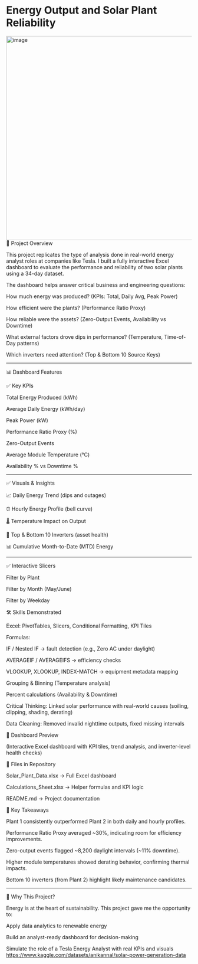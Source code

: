 # Energy Output and Solar Plant Reliability
<img width="1188" height="553" alt="image" src="https://github.com/user-attachments/assets/b8ef4acf-42d5-491e-bdca-815fabc796a7" />
📌 Project Overview

This project replicates the type of analysis done in real-world energy analyst roles at companies like Tesla.
I built a fully interactive Excel dashboard to evaluate the performance and reliability of two solar plants using a 34-day dataset.

The dashboard helps answer critical business and engineering questions:

How much energy was produced? (KPIs: Total, Daily Avg, Peak Power)

How efficient were the plants? (Performance Ratio Proxy)

How reliable were the assets? (Zero-Output Events, Availability vs Downtime)

What external factors drove dips in performance? (Temperature, Time-of-Day patterns)

Which inverters need attention? (Top & Bottom 10 Source Keys)

----
📊 Dashboard Features

✅ Key KPIs

Total Energy Produced (kWh)

Average Daily Energy (kWh/day)

Peak Power (kW)

Performance Ratio Proxy (%)

Zero-Output Events

Average Module Temperature (°C)

Availability % vs Downtime %


----
✅ Visuals & Insights

📈 Daily Energy Trend (dips and outages)

⏰ Hourly Energy Profile (bell curve)

🌡️ Temperature Impact on Output

🔧 Top & Bottom 10 Inverters (asset health)

📊 Cumulative Month-to-Date (MTD) Energy

----

✅ Interactive Slicers

Filter by Plant

Filter by Month (May/June)

Filter by Weekday

🛠️ Skills Demonstrated

Excel: PivotTables, Slicers, Conditional Formatting, KPI Tiles

Formulas:

IF / Nested IF → fault detection (e.g., Zero AC under daylight)

AVERAGEIF / AVERAGEIFS → efficiency checks

VLOOKUP, XLOOKUP, INDEX-MATCH → equipment metadata mapping

Grouping & Binning (Temperature analysis)

Percent calculations (Availability & Downtime)

Critical Thinking: Linked solar performance with real-world causes (soiling, clipping, shading, derating)

Data Cleaning: Removed invalid nighttime outputs, fixed missing intervals

📸 Dashboard Preview


(Interactive Excel dashboard with KPI tiles, trend analysis, and inverter-level health checks)

📂 Files in Repository

Solar_Plant_Data.xlsx → Full Excel dashboard

Calculations_Sheet.xlsx → Helper formulas and KPI logic

README.md → Project documentation

🚀 Key Takeaways

Plant 1 consistently outperformed Plant 2 in both daily and hourly profiles.

Performance Ratio Proxy averaged ~30%, indicating room for efficiency improvements.

Zero-output events flagged ~8,200 daylight intervals (~11% downtime).

Higher module temperatures showed derating behavior, confirming thermal impacts.

Bottom 10 inverters (from Plant 2) highlight likely maintenance candidates.

----

📌 Why This Project?

Energy is at the heart of sustainability. This project gave me the opportunity to:

Apply data analytics to renewable energy

Build an analyst-ready dashboard for decision-making

Simulate the role of a Tesla Energy Analyst with real KPIs and visuals
https://www.kaggle.com/datasets/anikannal/solar-power-generation-data
